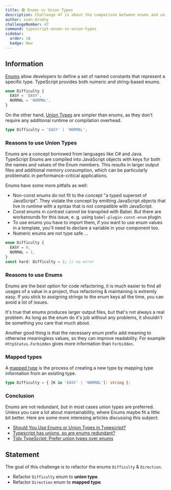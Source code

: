 ```yaml
---
title: 🟢 Enums vs Union Types
description: Challenge 47 is about the comparison between enums and union types
author: sven-brodny
challengeNumber: 47
command: typescript-enums-vs-union-types
sidebar:
  order: 18
  badge: New
---
```


## Information

[Enums](https://www.typescriptlang.org/docs/handbook/enums.html) allow developers to define a set of named constants that represent a specific type. TypeScript provides both numeric and string-based enums.

```typescript
enum Difficulty {
  EASY = 'EASY',
  NORMAL = 'NORMAL',
}
```

On the other hand, [Union Types](https://www.typescriptlang.org/docs/handbook/2/everyday-types.html#union-types) are simpler than enums, as they don't require any additional runtime or compilation overhead.

```typescript
type Difficulty = 'EASY' | 'NORMAL';
```

### Reasons to use Union Types

Enums are a concept borrowed from languages like C# and Java. TypeScript Enums are compiled into JavaScript objects with keys for both the names and values of the Enum members. This results in larger output files and additional memory consumption, which can be particularly problematic in performance-critical applications.

Enums have some more pitfalls as well:

- Non-const enums do not fit to the concept "a typed superset of JavaScript". They violate the concept by emitting JavaScript objects that live in runtime with a syntax that is not compatible with JavaScript.
- Const enums in contrast cannot be transpiled with Babel. But there are workarounds for this issue, e. g. using `babel-plugin-const-enum` plugin.
- To use enums you have to import them, if you want to use enum values in a template, you'll need to declare a variable in your component too.
- Numeric enums are not type safe ...

```typescript
enum Difficulty {
  EASY = 0,
  NORMAL = 1,
}
const hard: Difficulty = 2; // no error
```

### Reasons to use Enums

Enums are the best option for code refactoring, it is much easier to find all usages of a value in a project, thus refactoring & maintaining is extremly easy. If you stick to assigning strings to the enum keys all the time, you can avoid a lot of issues.

It's true that enums produces larger output files, but that's not always a real problem. As long as the enum do it's job without any problems, it shouldn't be something you care that much about.

Another good thing is that the necessary enum prefix add meaning to otherwise meaningless values, so they can improve readability. For example `HttpStatus.Forbidden` gives more information than `Forbidden`.

### Mapped types

A [mapped type](https://learntypescript.dev/08/l2-mapped-type) is the process of creating a new type by mapping type information from an existing type.

```typescript
type Difficulty = { [K in 'EASY' | 'NORMAL']: string };
```

### Conclusion

Enums are not redundant, but in most cases union types are preferred. Unless you care a lot about maintainability, where Enums maybe fit a little bit better. Here are some more interesing articles discussing this subject:

- [Should You Use Enums or Union Types in Typescript?](https://www.bam.tech/article/should-you-use-enums-or-union-types-in-typescript)
- [Typescript has unions, so are enums redundant?](https://stackoverflow.com/questions/40275832/typescript-has-unions-so-are-enums-redundant)
- [Tidy TypeScript: Prefer union types over enums](https://fettblog.eu/tidy-typescript-avoid-enums/)

## Statement

The goal of this challenge is to refactor the enums `Difficulty` & `Direction`.

- Refactor `Difficulty` enum to **union type**.
- Refactor `Direction` enum to **mapped type**.
